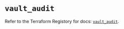 # `vault_audit`

Refer to the Terraform Registory for docs: [`vault_audit`](https://registry.terraform.io/providers/hashicorp/vault/3.16.0/docs/resources/audit).

